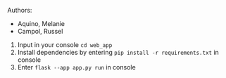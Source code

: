 Authors:
- Aquino, Melanie
- Campol, Russel

1. Input in your console `cd web_app`
2. Install dependencies by entering `pip install -r requirements.txt` in console
3. Enter `flask --app app.py run` in console